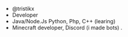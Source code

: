 - @tristikx
- Developer
- Java/Node.Js Python, Php, C++ (learing)
- Minecraft developer, Discord (i made bots)
.

